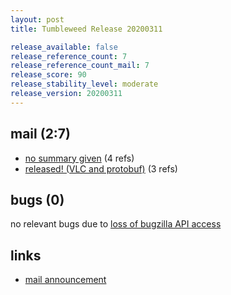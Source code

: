 ```yaml
---
layout: post
title: Tumbleweed Release 20200311

release_available: false
release_reference_count: 7
release_reference_count_mail: 7
release_score: 90
release_stability_level: moderate
release_version: 20200311
---
```


## mail (2:7)

- [no summary given](https://github.com/boombatower/tumbleweed-review/issues/10) (4 refs)
- [released! (VLC and protobuf)](https://lists.opensuse.org/opensuse-factory/2020-03/msg00152.html) (3 refs)

## bugs (0)

<!--more-->

no relevant bugs due to [loss of bugzilla API access](https://bugzilla.opensuse.org/show_bug.cgi?id=1157722)



## links

- [mail announcement](https://github.com/boombatower/tumbleweed-review/issues/10)
